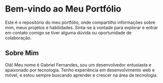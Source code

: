 # Bem-vindo ao Meu Portfólio

Este é o repositório do meu portfólio, onde compartilho informações sobre mim, meus projetos e habilidades. Sinta-se à vontade para explorar e entrar em contato comigo se tiver alguma dúvida ou oportunidade de colaboração.

## Sobre Mim

Olá! Meu nome é Gabriel Fernandes, sou um desenvolvedor entusiasta e apaixonado por tecnologia. Tenho experiência em desenvolvimento web e móvel, e estou sempre buscando aprender e crescer na área de tecnologia.